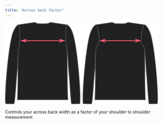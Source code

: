 ```yaml
---
title: "Across back factor"
---
```


![The across back option on Brian](./acrossbackfactor.svg)

Controls your across back width as a factor of your shoulder to shoulder measurement




